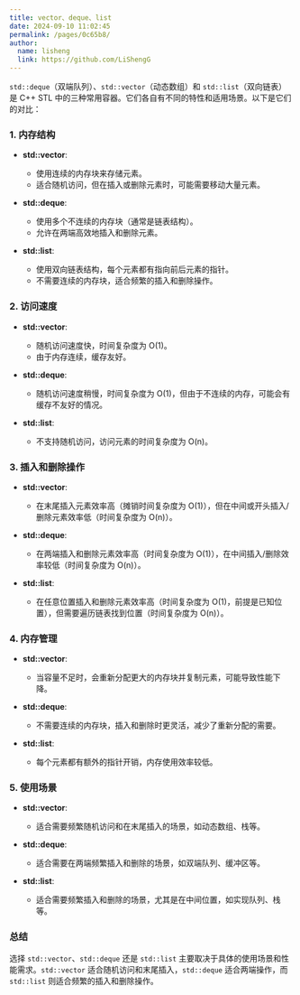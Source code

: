 ```yaml
---
title: vector、deque、list
date: 2024-09-10 11:02:45
permalink: /pages/0c65b8/
author: 
  name: lisheng
  link: https://github.com/LiShengG
---
```

`std::deque`（双端队列）、`std::vector`（动态数组）和 `std::list`（双向链表）是 C++ STL 中的三种常用容器。它们各自有不同的特性和适用场景。以下是它们的对比：

### 1. 内存结构
- **std::vector**: 
  - 使用连续的内存块来存储元素。
  - 适合随机访问，但在插入或删除元素时，可能需要移动大量元素。

- **std::deque**: 
  - 使用多个不连续的内存块（通常是链表结构）。
  - 允许在两端高效地插入和删除元素。

- **std::list**: 
  - 使用双向链表结构，每个元素都有指向前后元素的指针。
  - 不需要连续的内存块，适合频繁的插入和删除操作。

### 2. 访问速度
- **std::vector**: 
  - 随机访问速度快，时间复杂度为 O(1)。
  - 由于内存连续，缓存友好。

- **std::deque**: 
  - 随机访问速度稍慢，时间复杂度为 O(1)，但由于不连续的内存，可能会有缓存不友好的情况。

- **std::list**: 
  - 不支持随机访问，访问元素的时间复杂度为 O(n)。

### 3. 插入和删除操作
- **std::vector**: 
  - 在末尾插入元素效率高（摊销时间复杂度为 O(1)），但在中间或开头插入/删除元素效率低（时间复杂度为 O(n)）。

- **std::deque**: 
  - 在两端插入和删除元素效率高（时间复杂度为 O(1)），在中间插入/删除效率较低（时间复杂度为 O(n)）。

- **std::list**: 
  - 在任意位置插入和删除元素效率高（时间复杂度为 O(1)，前提是已知位置），但需要遍历链表找到位置（时间复杂度为 O(n)）。

### 4. 内存管理
- **std::vector**: 
  - 当容量不足时，会重新分配更大的内存块并复制元素，可能导致性能下降。

- **std::deque**: 
  - 不需要连续的内存块，插入和删除时更灵活，减少了重新分配的需要。

- **std::list**: 
  - 每个元素都有额外的指针开销，内存使用效率较低。

### 5. 使用场景
- **std::vector**: 
  - 适合需要频繁随机访问和在末尾插入的场景，如动态数组、栈等。

- **std::deque**: 
  - 适合需要在两端频繁插入和删除的场景，如双端队列、缓冲区等。

- **std::list**: 
  - 适合需要频繁插入和删除的场景，尤其是在中间位置，如实现队列、栈等。

### 总结
选择 `std::vector`、`std::deque` 还是 `std::list` 主要取决于具体的使用场景和性能需求。`std::vector` 适合随机访问和末尾插入，`std::deque` 适合两端操作，而 `std::list` 则适合频繁的插入和删除操作。
